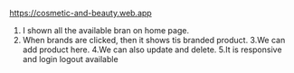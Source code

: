 https://cosmetic-and-beauty.web.app

1. I shown all the available bran on home page.
2. When brands are clicked, then it shows tis branded product.
3.We can add product here.
4.We can also update and delete.
5.It is responsive and login logout available
